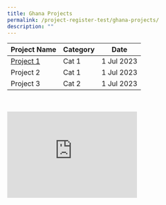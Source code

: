```yaml
---
title: Ghana Projects
permalink: /project-register-test/ghana-projects/
description: ""
---
```

|**Project Name**| **Category** |**Date**|
| --- | --- | --- |
| [Project 1](/agreements-signed/Ghana/documents-and-templates-for-download/) | Cat 1   | 1 Jul 2023 
Project 2 | Cat 1   | 1 Jul 2023 |
Project 3 | Cat 2   | 1 Jul 2023 |
  
<br>
<!--
<div class="fb-page" data-href="https://www.facebook.com/PSDSingapore" data-tabs="timeline" data-width="250" data-height="100" data-small-header="false" data-adapt-container-width="true" data-hide-cover="false" data-show-facepile="false"><blockquote cite="https://www.facebook.com/PSDSingapore" class="fb-xfbml-parse-ignore"><a href="https://www.facebook.com/PSDSingapore">PSD Singapore</a></blockquote></div>
<br>
<div class="fb-page" data-tab="timeline" data-href="https://www.facebook.com/PSDSingapore" data-width="380" data-hide-cover="false"></div>

<div id="fb-root"></div>
<script async="" crossorigin="anonymous" src="https://connect.facebook.net/en_GB/sdk.js#xfbml=1&amp;version=v17.0" nonce="1JlYv6yG"></script>
-->
<br>
<!---
<iframe src="https://www.facebook.com/plugins/post.php?href=https%3A%2F%2Fwww.facebook.com%2FPSDSingapore%2Fposts%2Fpfbid0i18Ay4FKs1uEJ2RE37opjftAaSKzU5aSqgy1y8UhqMYWBCWeXZVpdtMu7yChcz86l&amp;show_text=true&amp;width=500" width="500" height="772" style="border:none;overflow:hidden" scrolling="no" frameborder="0" allowfullscreen="true" allow="autoplay; clipboard-write; encrypted-media; picture-in-picture; web-share"></iframe>
-->

<iframe allow="autoplay; clipboard-write; encrypted-media; picture-in-picture; web-share" allowfullscreen="true" frameborder="0" scrolling="no" style="border:none;overflow:hidden" height="200" width="300" src="https://www.facebook.com/plugins/page.php?href=https%3A%2F%2Fwww.facebook.com%2FPSDSingapore&amp;tabs=timeline&amp;width=200&amp;height=100&amp;small_header=false&amp;adapt_container_width=true&amp;hide_cover=false&amp;show_facepile=false&amp;appId"></iframe>